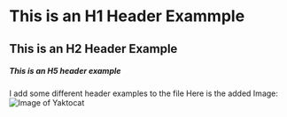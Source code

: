 # This is an H1 Header Exammple
## This is an H2 Header Example
##### This is an H5 header example
I add some different header examples to the file
Here is the added Image:
![Image of Yaktocat](https://octodex.github.com/images/yaktocat.png)

